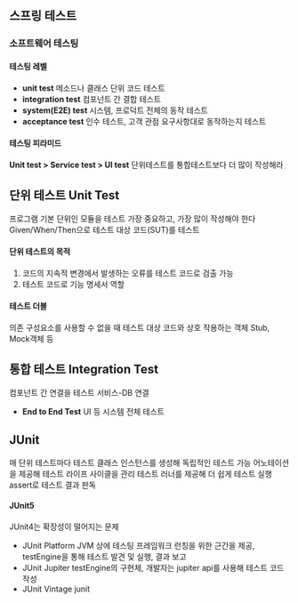 ## 스프링 테스트
### 소프트웨어 테스팅
#### 테스팅 레벨
- **unit test**
  메소드나 클래스 단위 코드 테스트
- **integration test**
  컴포넌트 간 결합 테스트
- **system(E2E) test**
  시스템, 프로덕트 전체의 동작 테스트
- **acceptance test**
  인수 테스트, 고객 관점 요구사항대로 동작하는지 테스트
#### 테스팅 피라미드
**Unit test > Service test > UI test**
단위테스트를 통합테스트보다 더 많이 작성해라
## 단위 테스트 Unit Test
프로그램 기본 단위인 모듈을 테스트
가장 중요하고, 가장 많이 작성해야 한다
Given/When/Then으로 테스트 대상 코드(SUT)를 테스트
#### 단위 테스트의 목적
1. 코드의 지속적 변경에서 발생하는 오류를 테스트 코드로 검출 가능
2. 테스트 코드로 기능 명세서 역할
#### 테스트 더블
의존 구성요소를 사용할 수 없을 때 테스트 대상 코드와 상호 작용하는 객체
Stub, Mock객체 등
## 통합 테스트 Integration Test
컴포넌트 간 연결을 테스트
서비스-DB 연결
- **End to End Test**
  UI 등 시스템 전체 테스트
## JUnit
매 단위 테스트마다 테스트 클래스 인스턴스를 생성해 독립적인 테스트 가능
어노테이션을 제공해 테스트 라이프 사이클을 관리
테스트 러너를 제공해 더 쉽게 테스트 실행
assert로 테스트 결과 판독
#### JUnit5
JUnit4는 확장성이 떨어지는 문제
- JUnit Platform
  JVM 상에 테스팅 프레임워크 런칭을 위한 근간을 제공, testEngine을 통해 테스트 발견 및 실행, 결과 보고
- JUnit Jupiter
  testEngine의 구현체, 개발자는 jupiter api를 사용해 테스트 코드 작성
- JUnit Vintage
  junit